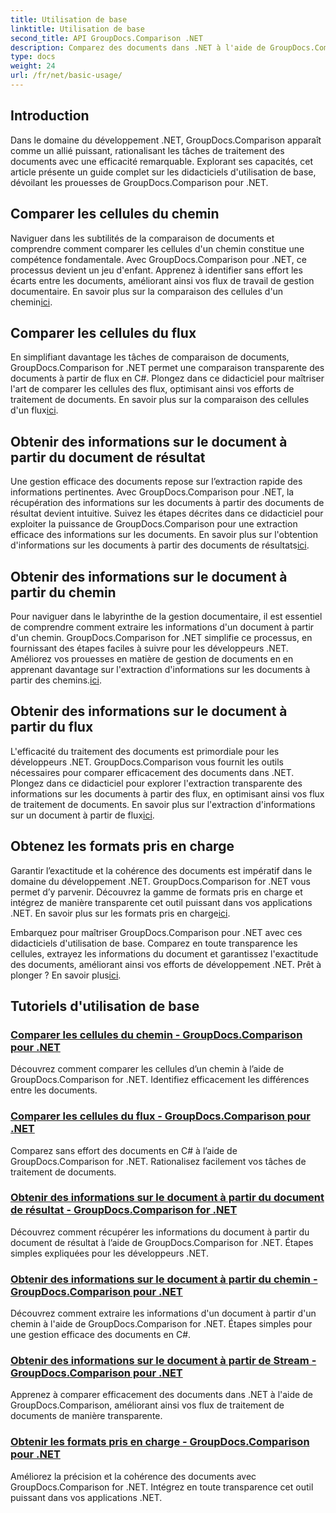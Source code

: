 ```yaml
---
title: Utilisation de base
linktitle: Utilisation de base
second_title: API GroupDocs.Comparison .NET
description: Comparez des documents dans .NET à l'aide de GroupDocs.Comparison. Découvrez des didacticiels d'utilisation de base couvrant la comparaison de cellules, l'extraction d'informations sur les documents et les formats pris en charge.
type: docs
weight: 24
url: /fr/net/basic-usage/
---
```

## Introduction

Dans le domaine du développement .NET, GroupDocs.Comparison apparaît comme un allié puissant, rationalisant les tâches de traitement des documents avec une efficacité remarquable. Explorant ses capacités, cet article présente un guide complet sur les didacticiels d'utilisation de base, dévoilant les prouesses de GroupDocs.Comparison pour .NET.

## Comparer les cellules du chemin
 Naviguer dans les subtilités de la comparaison de documents et comprendre comment comparer les cellules d'un chemin constitue une compétence fondamentale. Avec GroupDocs.Comparison pour .NET, ce processus devient un jeu d'enfant. Apprenez à identifier sans effort les écarts entre les documents, améliorant ainsi vos flux de travail de gestion documentaire. En savoir plus sur la comparaison des cellules d'un chemin[ici](./compare-cells-from-path/).

## Comparer les cellules du flux
En simplifiant davantage les tâches de comparaison de documents, GroupDocs.Comparison for .NET permet une comparaison transparente des documents à partir de flux en C#. Plongez dans ce didacticiel pour maîtriser l'art de comparer les cellules des flux, optimisant ainsi vos efforts de traitement de documents. En savoir plus sur la comparaison des cellules d'un flux[ici](./compare-cells-from-stream/).

## Obtenir des informations sur le document à partir du document de résultat
 Une gestion efficace des documents repose sur l’extraction rapide des informations pertinentes. Avec GroupDocs.Comparison pour .NET, la récupération des informations sur les documents à partir des documents de résultat devient intuitive. Suivez les étapes décrites dans ce didacticiel pour exploiter la puissance de GroupDocs.Comparison pour une extraction efficace des informations sur les documents. En savoir plus sur l'obtention d'informations sur les documents à partir des documents de résultats[ici](./get-document-info-from-result-document/).

## Obtenir des informations sur le document à partir du chemin
Pour naviguer dans le labyrinthe de la gestion documentaire, il est essentiel de comprendre comment extraire les informations d'un document à partir d'un chemin. GroupDocs.Comparison for .NET simplifie ce processus, en fournissant des étapes faciles à suivre pour les développeurs .NET. Améliorez vos prouesses en matière de gestion de documents en en apprenant davantage sur l'extraction d'informations sur les documents à partir des chemins.[ici](./get-document-info-from-path/).

## Obtenir des informations sur le document à partir du flux
 L'efficacité du traitement des documents est primordiale pour les développeurs .NET. GroupDocs.Comparison vous fournit les outils nécessaires pour comparer efficacement des documents dans .NET. Plongez dans ce didacticiel pour explorer l'extraction transparente des informations sur les documents à partir des flux, en optimisant ainsi vos flux de traitement de documents. En savoir plus sur l'extraction d'informations sur un document à partir de flux[ici](./get-document-info-from-stream/).

## Obtenez les formats pris en charge
Garantir l’exactitude et la cohérence des documents est impératif dans le domaine du développement .NET. GroupDocs.Comparison for .NET vous permet d’y parvenir. Découvrez la gamme de formats pris en charge et intégrez de manière transparente cet outil puissant dans vos applications .NET. En savoir plus sur les formats pris en charge[ici](./get-supported-formats/).

 Embarquez pour maîtriser GroupDocs.Comparison pour .NET avec ces didacticiels d'utilisation de base. Comparez en toute transparence les cellules, extrayez les informations du document et garantissez l'exactitude des documents, améliorant ainsi vos efforts de développement .NET. Prêt à plonger ? En savoir plus[ici](https://reference.groupdocs.com/comparison/net).
## Tutoriels d'utilisation de base
### [Comparer les cellules du chemin - GroupDocs.Comparison pour .NET](./compare-cells-from-path/)
Découvrez comment comparer les cellules d’un chemin à l’aide de GroupDocs.Comparison for .NET. Identifiez efficacement les différences entre les documents.
### [Comparer les cellules du flux - GroupDocs.Comparison pour .NET](./compare-cells-from-stream/)
Comparez sans effort des documents en C# à l’aide de GroupDocs.Comparison for .NET. Rationalisez facilement vos tâches de traitement de documents.
### [Obtenir des informations sur le document à partir du document de résultat - GroupDocs.Comparison for .NET](./get-document-info-from-result-document/)
Découvrez comment récupérer les informations du document à partir du document de résultat à l’aide de GroupDocs.Comparison for .NET. Étapes simples expliquées pour les développeurs .NET.
### [Obtenir des informations sur le document à partir du chemin - GroupDocs.Comparison pour .NET](./get-document-info-from-path/)
Découvrez comment extraire les informations d'un document à partir d'un chemin à l'aide de GroupDocs.Comparison for .NET. Étapes simples pour une gestion efficace des documents en C#.
### [Obtenir des informations sur le document à partir de Stream - GroupDocs.Comparison pour .NET](./get-document-info-from-stream/)
Apprenez à comparer efficacement des documents dans .NET à l'aide de GroupDocs.Comparison, améliorant ainsi vos flux de traitement de documents de manière transparente.
### [Obtenir les formats pris en charge - GroupDocs.Comparison pour .NET](./get-supported-formats/)
Améliorez la précision et la cohérence des documents avec GroupDocs.Comparison for .NET. Intégrez en toute transparence cet outil puissant dans vos applications .NET.